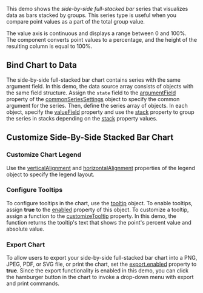 This demo shows the _side-by-side full-stacked bar_ series that visualizes data as bars stacked by groups. This series type is useful when you compare point values as a part of the total group value.

The value axis is continuous and displays a range between 0 and 100%. The component converts point values to a percentage, and the height of the resulting column is equal to 100%.
<!--split-->

## Bind Chart to Data

The side-by-side full-stacked bar chart contains series with the same argument field. In this demo, the data source array consists of objects with the same field structure. Assign the `state` field to the [argumentField](/Documentation/ApiReference/UI_Components/dxChart/Configuration/commonSeriesSettings/#argumentField) property of the [commonSeriesSettings](/Documentation/ApiReference/UI_Components/dxChart/Configuration/commonSeriesSettings/) object to specify the common argument for the series. Then, define the series array of objects. In each object, specify the [valueField](/Documentation/ApiReference/UI_Components/dxChart/Configuration/series/#valueField) property and use the [stack](/Documentation/ApiReference/UI_Components/dxChart/Configuration/series/#stack) property to group the series in stacks depending on the [stack](/Documentation/ApiReference/UI_Components/dxChart/Configuration/series/#stack) property values. 

## Customize Side-By-Side Stacked Bar Chart

### Customize Chart Legend 

Use the [verticalAlignment](/Documentation/ApiReference/UI_Components/dxChart/Configuration/legend/#verticalAlignment) and [horizontalAlignment](/Documentation/ApiReference/UI_Components/dxChart/Configuration/legend/#horizontalAlignment) properties of the legend object to specify the legend layout. 

### Configure Tooltips

To configure tooltips in the chart, use the [tooltip](/Documentation/ApiReference/UI_Components/dxChart/Configuration/tooltip/) object. To enable tooltips, assign **true** to the [enabled](/Documentation/ApiReference/UI_Components/dxChart/Configuration/tooltip/#enabled) property of this object. To customize a tooltip, assign a function to the [customizeTooltip](/Documentation/ApiReference/UI_Components/dxChart/Configuration/tooltip/#customizeTooltip) property. In this demo, the function returns the tooltip's text that shows the point's percent value and absolute value.

### Export Chart

To allow users to export your side-by-side full-stacked bar chart into a PNG, JPEG, PDF, or SVG file, or print the chart, set the [export.enabled](/Documentation/ApiReference/UI_Components/dxChart/Configuration/export/#enabled) property to **true**. Since the export functionality is enabled in this demo, you can click the hamburger button in the chart to invoke a drop-down menu with export and print commands.